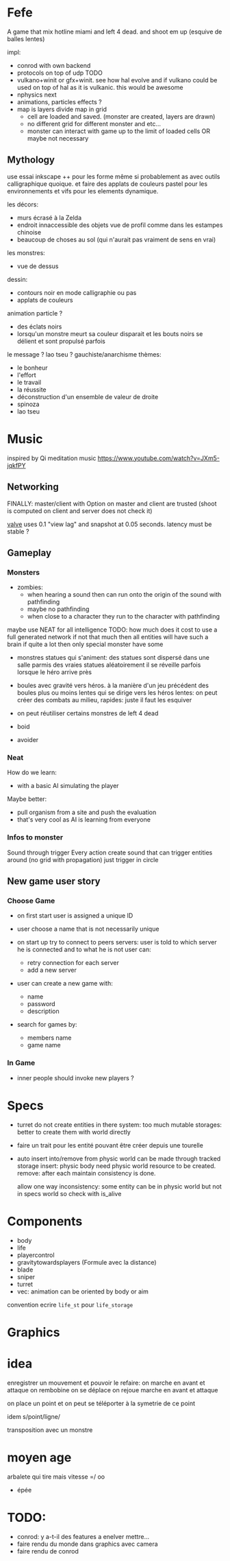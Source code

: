 # Fefe

A game that mix hotline miami and left 4 dead.
and shoot em up (esquive de balles lentes)

impl:
* conrod with own backend
* protocols on top of udp TODO
* vulkano+winit or gfx+winit.
  see how hal evolve and if vulkano could be used on top of hal as it is vulkanic.
  this would be awesome
* nphysics next
* animations, particles effects ?
* map is layers divide map in grid
  * cell are loaded and saved. (monster are created, layers are drawn)
  * no different grid for different monster and etc...
  * monster can interact with game up to the limit of loaded cells
  OR maybe not necessary

## Mythology

use essai inkscape ++ pour les forme même si probablement as avec outils calligraphique quoique.
et faire des applats de couleurs pastel pour les environnements et vifs pour les elements dynamique.

les décors:
* murs écrasé à la Zelda
* endroit innaccessible des objets vue de profil comme dans les estampes chinoise
* beaucoup de choses au sol (qui n'aurait pas vraiment de sens en vrai)

les monstres:
* vue de dessus

dessin:
* contours noir en mode calligraphie ou pas
* applats de couleurs

animation particle ?
* des éclats noirs
* lorsqu'un monstre meurt sa couleur disparait et les bouts noirs se délient et sont propulsé parfois

le message ? lao tseu ?
gauchiste/anarchisme
thèmes:
* le bonheur
* l'effort
* le travail
* la réussite
* déconstruction d'un ensemble de valeur de droite
* spinoza
* lao tseu

# Music

inspired by Qi meditation music
https://www.youtube.com/watch?v=JXm5-jqkfPY

## Networking

FINALLY: master/client with Option<player> on master
         and client are trusted (shoot is computed on client and server does not check it)

[valve](https://developer.valvesoftware.com/wiki/Source_Multiplayer_Networking)
uses 0.1 "view lag" and snapshot at 0.05 seconds.
latency must be stable ?

## Gameplay

### Monsters

* zombies:
  * when hearing a sound then can run onto the origin of the sound with pathfinding
  * maybe no pathfinding
  * when close to a character they run to the character with pathfinding

maybe use NEAT for all intelligence
TODO: how much does it cost to use a full generated network
      if not that much then all entities will have such a brain
      if quite a lot then only special monster have some

* monstres statues qui s'animent:
  des statues sont dispersé dans une salle parmis des vraies statues aléatoirement
  il se réveille parfois lorsque le héro arrive près

* boules avec gravité vers héros.
  à la manière d'un jeu précédent des boules plus ou moins lentes qui se dirige vers les héros
  lentes: on peut créer des combats au milieu,
  rapides: juste il faut les esquiver

* on peut réutiliser certains monstres de left 4 dead

* boid

* avoider

### Neat

How do we learn:
* with a basic AI simulating the player

Maybe better:
* pull organism from a site and push the evaluation
* that's very cool as AI is learning from everyone

### Infos to monster

Sound through trigger
Every action create sound that can trigger entities around
(no grid with propagation) just trigger in circle

## New game user story

### Choose Game

* on first start user is assigned a unique ID

* user choose a name that is not necessarily unique

* on start up try to connect to peers servers:
  user is told to which server he is connected and to what he is not
  user can:
  * retry connection for each server
  * add a new server

* user can create a new game with:
  * name
  * password
  * description

* search for games by:
  * members name
  * game name

### In Game

* inner people should invoke new players ?

# Specs

* turret do not create entities in there system: too much mutable storages: better to create them with world directly

* faire un trait pour les entité pouvant être créer depuis une tourelle

* auto insert into/remove from physic world can be made through tracked storage
  insert: physic body need physic world resource to be created.
  remove: after each maintain consistency is done.

  allow one way inconsistency: some entity can be in physic world but not in specs world
  so check with is\_alive

# Components

* body
* life
* playercontrol
* gravitytowardsplayers (Formule avec la distance)
* blade
* sniper
* turret
* vec<animation>: animation can be oriented by body or aim

convention ecrire `life_st` pour `life_storage`

# Graphics

# idea

enregistrer un mouvement et pouvoir le refaire:
on marche en avant et attaque
on rembobine
on se déplace
on rejoue marche en avant et attaque

on place un point
et on peut se téléporter à la symetrie de ce point

idem s/point/ligne/

transposition avec un monstre

# moyen age

arbalete qui tire mais vitesse =/ oo
+ épée

# TODO:

* conrod: y a-t-il des features a enelver mettre...
* faire rendu du monde dans graphics avec camera
* faire rendu de conrod
